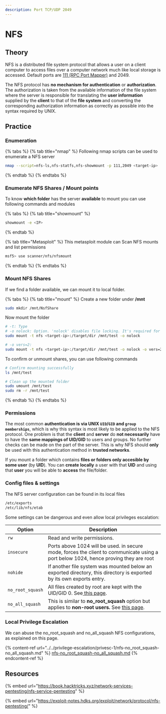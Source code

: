 ```yaml
---
description: Port TCP/UDP 2049
---
```


# NFS

## Theory

NFS is a distributed file system protocol that allows a user on a client computer to access files over a computer network much like local storage is accessed. Default ports are [111 (RPC Port Mapper)](rpc-port-mapper.md) and 2049.

The NFS protocol has **no mechanism for authentication** or **authorization**. The authorization is taken from the available information of the file system where the server is responsible for translating the **user information** supplied by the **client** to that of the **file system** and converting the corresponding authorization information as correctly as possible into the syntax required by UNIX.

## Practice

### Enumeration

{% tabs %}
{% tab title="nmap" %}
Following nmap scripts can be used to enumerate a NFS server

```bash
nmap --script=nfs-ls,nfs-statfs,nfs-showmount -p 111,2049 <target-ip>
```
{% endtab %}
{% endtabs %}

### Enumerate NFS Shares / Mount points

To know **which folder** has the server **available** to mount you can use following commands and modules

{% tabs %}
{% tab title="showmount" %}
```bash
showmount -e <IP>
```
{% endtab %}

{% tab title="Metasploit" %}
This metasploit module can Scan NFS mounts and list permissions

```bash
msf5> use scanner/nfs/nfsmount
```
{% endtab %}
{% endtabs %}

### Mount NFS Shares

If we find a folder available, we can mount it to local folder.

{% tabs %}
{% tab title="mount" %}
Create a new folder under **/mnt**

```bash
sudo mkdir /mnt/NsfShare
```

Now mount the folder

```bash
# -t: Type
# -o nolock: Option. 'nolock' disables file locking. It's required for older NFS servers.
sudo mount -t nfs <target-ip>:/target/dir /mnt/test -o nolock

# -o vers=2: 
sudo mount -t nfs <target-ip>:/target/dir /mnt/test -o nolock -o vers=2
```

To confirm or unmount shares, you can use following commands

```bash
# Confirm mounting successfully
ls /mnt/test

# Clean up the mounted folder
sudo umount /mnt/test
sudo rm -r /mnt/test
```
{% endtab %}
{% endtabs %}

### Permissions

The most common **authentication is via UNIX `UID`/`GID` and `group memberships`**, which is why this syntax is most likely to be applied to the NFS protocol. One problem is that the **client** and **server** do **not necessarily** have to have the **same mappings of UID/GID** to users and groups. No further checks can be made on the part of the server. This is why NFS should **only** be used with this authentication method in **trusted networks**.

If you mount a folder which contains **files or folders only accesible by some user** (by **UID**). You can **create** **locally** a user with that **UID** and using that **user** you will be able to **access** the file/folder.

### Config files & settings

The NFS server configuration can be found in its local files

```bash
/etc/exports
/etc/lib/nfs/etab
```

Some settings can be dangerous and even allow local privileges escalation:

| Option           | Description                                                                                                                                                                      |
| ---------------- | -------------------------------------------------------------------------------------------------------------------------------------------------------------------------------- |
| `rw`             | Read and write permissions.                                                                                                                                                      |
| `insecure`       | Ports above 1024 will be used. in secure mode, forces the client to communicate using a port below 1024, hence proving they are root                                             |
| `nohide`         | If another file system was mounted below an exported directory, this directory is exported by its own exports entry.                                                             |
| `no_root_squash` | All files created by root are kept with the UID/GID 0. See[ this page](../../privilege-escalation/privesc-1/nfs-no\_root\_squash-no\_all\_squash.md).                            |
| `no_all_squash`  | This is similar to **no\_root\_squash** option but applies to **non-root users.** See [this page](../../privilege-escalation/privesc-1/nfs-no\_root\_squash-no\_all\_squash.md). |

### Local Privilege Escalation

We can abuse the no\_root\_squash and no\_all\_squash NFS configurations, as explained on this page.

{% content-ref url="../../privilege-escalation/privesc-1/nfs-no_root_squash-no_all_squash.md" %}
[nfs-no\_root\_squash-no\_all\_squash.md](../../privilege-escalation/privesc-1/nfs-no\_root\_squash-no\_all\_squash.md)
{% endcontent-ref %}

## Resources

{% embed url="https://book.hacktricks.xyz/network-services-pentesting/nfs-service-pentesting" %}

{% embed url="https://exploit-notes.hdks.org/exploit/network/protocol/nfs-pentesting/" %}
